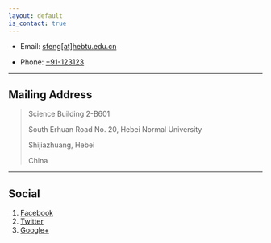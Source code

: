 ```yaml
---
layout: default
is_contact: true
---
```


* Email: [sfeng[at]hebtu.edu.cn](mailto:sfeng[at]hebtu.edu.cn)

* Phone: [+91-123123](tel:+86-(0311)80787368)

---

## Mailing Address
> Science Building 2-B601
> 
> South Erhuan Road No. 20, Hebei Normal University
> 
> Shijiazhuang, Hebei
> 
> China

---

## Social

1. [Facebook](#)
2. [Twitter](#)
3. [Google+](#)
